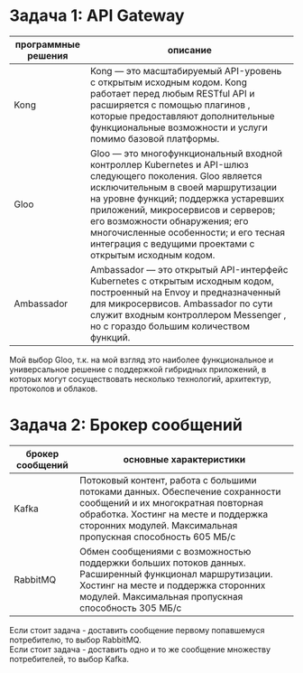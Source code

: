 # Задача 1: API Gateway
|программные решения|описание|
|-----|------|
|Kong |Kong — это масштабируемый API-уровень с открытым исходным кодом. Kong работает перед любым RESTful API и расширяется с помощью плагинов , которые предоставляют дополнительные функциональные возможности и услуги помимо базовой платформы.|
|Gloo|Gloo — это многофункциональный входной контроллер Kubernetes и API-шлюз следующего поколения. Gloo является исключительным в своей маршрутизации на уровне функций; поддержка устаревших приложений, микросервисов и серверов; его возможности обнаружения; его многочисленные особенности; и его тесная интеграция с ведущими проектами с открытым исходным кодом.|
|Ambassador|Ambassador — это открытый API-интерфейс Kubernetes с открытым исходным кодом, построенный на Envoy и предназначенный для микросервисов. Ambassador по сути служит входным контроллером Messenger , но с гораздо большим количеством функций.|

Мой выбор Gloo, т.к. на мой взгляд это наиболее функциональное и универсальное решение с поддержкой гибридных приложений, в которых могут сосуществовать несколько технологий, архитектур, протоколов и облаков.
# Задача 2: Брокер сообщений
|брокер сообщений|основные характеристики|
|-----|------|
|Kafka|Потоковый контент, работа с большими потоками данных. Обеспечение сохранности сообщений и их многократная повторная обработка. Хостинг на месте и поддержка сторонних модулей. Максимальная пропускная способность 605 МБ/с|
|RabbitMQ|Обмен сообщениями с возможностью поддержки больших потоков данных. Расширенный функционал маршрутизации. Хостинг на месте и поддержка сторонних модулей. Максимальная пропускная способность 305 МБ/с|

Если стоит задача - доставить сообщение первому попавшемуся потребителю, то выбор RabbitMQ.   
Если стоит задача - доставить одно и то же сообщение множеству потребителей, то выбор Kafka.
